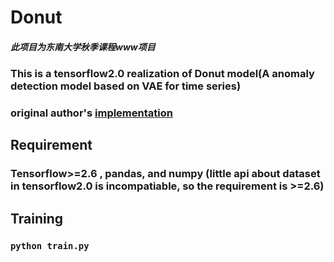 # Donut
##### 此项目为东南大学秋季课程www项目
### This is a tensorflow2.0 realization of Donut model(A anomaly detection model based on VAE for time series) 
### original author's [implementation](https://github.com/NetManAIOps/donut)
## Requirement
### Tensorflow>=2.6 , pandas, and numpy (little api about dataset in tensorflow2.0 is incompatiable, so the requirement is >=2.6)
## Training
### `python train.py`
